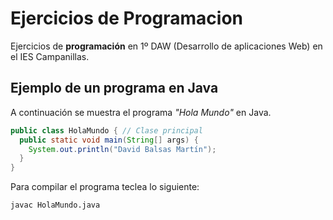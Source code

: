 # Ejercicios de Programacion

Ejercicios de **programación** en 1º DAW
(Desarrollo de aplicaciones Web) en el IES Campanillas.

## Ejemplo de un programa en Java

A continuación se muestra el programa *"Hola Mundo"* en Java.

```java
public class HolaMundo { // Clase principal
  public static void main(String[] args) {
    System.out.println("David Balsas Martín");
  }
}
```
Para compilar el programa teclea lo siguiente:

```console
javac HolaMundo.java

```
